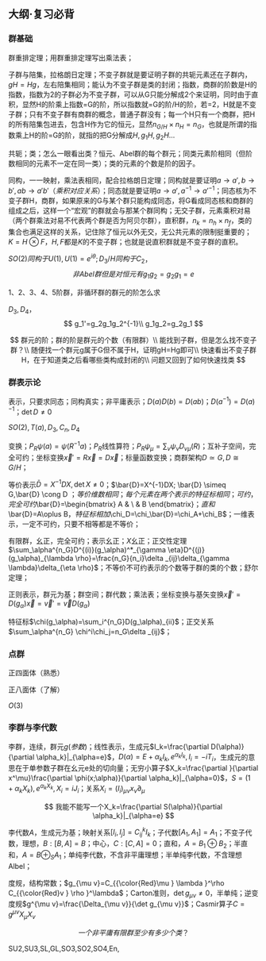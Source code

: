 ## 大纲·复习必背



### 群基础

群重排定理；用群重排定理写出乘法表；

子群与陪集，拉格朗日定理；不变子群就是要证明子群的共轭元素还在子群内，$gH=Hg$，左右陪集相同；能认为不变子群是类的封闭；指数，商群的阶数是H的指数，指数为2的子群必为不变子群，可以从G只能分解成2个来证明，同时由于直积，显然H的阶乘上指数=G的阶，所以指数就=G的阶/H的阶，若=2，H就是不变子群；只有不变子群有商群的概念，普通子群没有；每一个H只有一个商群，把H的所有陪集包进去，包含H作为它的恒元，显然$n_{G/H}\times n_H=n_G$，也就是所谓的指数乘上H的阶=G的阶，就指的把G分解成$H,g_1H,g_2H...$

共轭；类；怎么一眼看出类？恒元、Abel群的每个群元；同类元素阶相同（但阶数相同的元素不一定在同一类）；类的元素的个数是阶的因子。

同构，一一映射，乘法表相同，配合拉格朗日定理；同构就是要证明$a\to a',b\to b',ab\to a'b'（乘积对应关系）$；同态就是要证明$a\to a',a^{-1}\to a'^{-1}$；同态核为不变子群H，商群，如果原来的G与某个群只能构成同态，将G看成同态核和商群的组成之后，这样一个“宏观”的群就会与那某个群同构；无交子群，元素乘积对易（两个群乘法对易不代表两个群是否为阿贝尔群），直积群，$n_k=n_h \times n_f$，类的集合也满足这样的关系，记住除了恒元以外无交，无公共元素的限制挺重要的；$K=H\otimes F$，$H,F$都是$K$的不变子群；也就是说直积群就是不变子群的直积。



$SO(2)同构于U(1),U(1)=e^{i\theta};D_3/H 同构于C_2$，
$$
非Abel群但是对恒元有g_1g_2=g_2g_1=e
$$


1、2、3、4、5阶群，非循环群的群元的阶怎么求

$D_3,D_4$，
$$
g_1'=g_2g_1g_2^{-1}\\
g_1g_2=g_2g_1
$$

$$
群元的阶；群的阶是群元的个数（有限群）\\
能找到子群，但是怎么找不变子群？\\
随便找一个群元g属于G但不属于H，证明gH=Hg即可\\
快速看出不变子群H，在于知道类之后看哪些类构成封闭的\\
问题又回到了如何快速找类
$$










### 群表示论

表示，只要求同态；同构真实；非平庸表示；$D(a)D(b)=D(ab)$；$D(a^{-1})=D(a)^{-1}$；$\det D \ne 0$

$SO(2),T(a),D_3,C_n,D_4$

变换；$P_R\psi(a)=\psi(R^{-1}a)$；$P_R$线性算符；$P_R\psi_\mu=\sum_v\psi_vD_{v\mu}(R)$；互补子空间，完全可约；坐标变换$\vec{x}'=R\vec{x}=D\vec{x}$；标量函数变换；商群架构$D\simeq G,D\cong G/H$；

等价表示$\bar{D}=X^{-1}DX,\det X\ne 0$；$\bar{D}=X^{-1}DX;
\bar{D} \simeq G,\bar{D} \cong D
$；等价维数相同；每个元素在两个表示的特征标相同；可约，完全可约$\bar{D}=\begin{bmatrix}
 A & \\
  & B
\end{bmatrix}$；直和$\bar{D}=A\oplus B$，特征标相加$\chi_D=\chi_\bar{D}=\chi_A+\chi_B$；一维表示，一定不可约，只要不相等都是不等价；

有限群，幺正，完全可约；表示幺正；$X$幺正；正交性定理$\sum_\alpha^{n_G}D^{(i)}(g_\alpha)^*_{\gamma \eta}D^{(j)}(g_\alpha)_{\lambda \rho}=\frac{n_G}{n_i}\delta _{ij}\delta_{\gamma \lambda}\delta_{\eta \rho}$；不等价不可约表示的个数等于群的类的个数；舒尔定理；

正则表示，群元为基；群空间；群代数；乘法表；坐标变换与基矢变换$\vec{x}'=D(g_\alpha)\vec{x}=\vec{v}'=\vec{v}D(g_\alpha)$

特征标$\chi(g_\alpha)=\sum_i^{n_G}D(g_\alpha)_{ii}$；正交关系$\sum_\alpha^{n_G} \chi^i\chi_j=n_G\delta _{ij}$；



### 点群

正四面体（熟悉）

正八面体（了解）

$O(3)$







### 李群与李代数

李群，连续，群元$g(参数)$；线性表示，生成元$I_k=\frac{\partial D(\alpha)}{\partial \alpha_k}|_{\alpha=e}$，$D(\alpha)=E+\alpha_kI_k,e^{\alpha_kI_k},I_i=-iT_i$，生成元的意思在于单参数子群在幺元e处的切向量；无穷小算子$X_k=\frac{\partial }{\partial x^\mu}\frac{\partial \phi(x;\alpha)}{\partial \alpha_k}|_{\alpha=0}$$，S=(1+\alpha_kX_k),e^{\alpha_kX_k},X_i=iJ_i$；关系$X_i=(I_i)_{\mu v}x_v\partial_\mu$

$$
我能不能写一个X_k=\frac{\partial S(\alpha)}{\partial \alpha_k}|_{\alpha=e}
$$

李代数$A$，生成元为基；映射关系$[I_i,I_j]=C_{ij}^{k}I_k$；子代数$[A_1,A_1]=A_1$；不变子代数，理想，$B:[B,A]=B$；中心，$C:[C,A]=0$；直和，$A=B_1 \oplus B_2$；半直和，$A=B\oplus_S A_1$；单纯李代数，不含非平庸理想；半单纯李代数，不含理想Albel；

度规，结构常数；$g_{\mu v}=C_{{\color{Red}\mu } \lambda }^\rho C_{{\color{Red}v } \rho }^\lambda$；Carton准则，$\det g_{\mu v}\ne 0$，半单纯；逆变度规$g^{\mu v}=\frac{\Delta_{\mu v}}{\det g_{\mu v}}$；Casmir算子$C=g^{\mu v}X_\mu X_v$




$$
一个非平庸有限群至少有多少个类？
$$

SU2,SU3,SL,GL,SO3,SO2,SO4,En,

